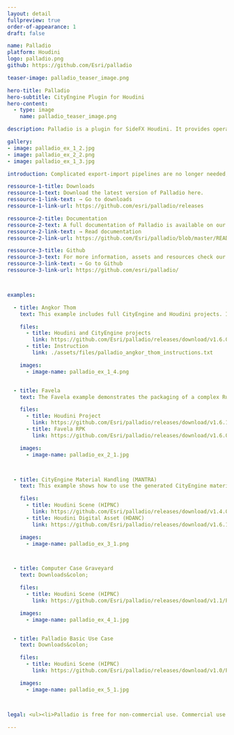 ```yaml
---
layout: detail
fullpreview: true
order-of-appearance: 1
draft: false

name: Palladio
platform: Houdini
logo: palladio.png
github: https://github.com/Esri/palladio

teaser-image: palladio_teaser_image.png

hero-title: Palladio
hero-subtitle: CityEngine Plugin for Houdini
hero-content:
  - type: image
    name: palladio_teaser_image.png

description: Palladio is a plugin for SideFX Houdini. It provides operator nodes which enable the execution of CityEngine ‘rules’ within Houdini networks. Therefore, a 3D environment artist does not have to leave their familiar Houdini toolset anymore to make use of CityEngine’s procedural modeling power.

gallery:
- image: palladio_ex_1_2.jpg
- image: palladio_ex_2_2.png
- image: palladio_ex_1_3.jpg

introduction: Complicated export-import pipelines are no longer needed, which also means that the procedural building models do not need to be “baked” anymore. The buildings stay procedural during the entire modeling workflow (optionally even at render time). Consequently, the 3D environment artist can change the height, style and appearance of buildings easily with a parametric interface at any point during production.</br>Palladio requires Rule Packages (RPK) as input, which are authored in CityEngine. An RPK includes assets and a CGA rule file which encodes an architectural style. Comprehensive RPK examples are available below and can be used “out-of-the-box” in Palladio. More examples for CGA rule files can be found in the CityEngine tutorials.</br>Palladio is well suited for managing the procedural generation of architectural 3D content in digital sets. However, Palladio is restricted to the procedural generation of single buildings / objects. Palladio does not include the city layouting and street network editing tools of CityEngine i.e. the rich CityEngine toolset to design a city from scratch (or based on geographic data) is still needed.

ressource-1-title: Downloads
ressource-1-text: Download the latest version of Palladio here.
ressource-1-link-text: → Go to downloads
ressource-1-link-url: https://github.com/esri/palladio/releases

ressource-2-title: Documentation
ressource-2-text: A full documentation of Palladio is available on our github repository.
ressource-2-link-text: → Read documentation
ressource-2-link-url: https://github.com/Esri/palladio/blob/master/README.md#documentation

ressource-3-title: Github
ressource-3-text: For more information, assets and resources check our Github repository.
ressource-3-link-text: → Go to Github
ressource-3-link-url: https://github.com/esri/palladio/



examples:

  - title: Angkor Thom
    text: This example includes full CityEngine and Houdini projects. It demonstrates how to use CityEngine to author procedural assets like Walls, Stairs, Porticos and combine them in Houdini via Palladio and Rule Packages.</br>Notes:</br></br><ul><li>Created by Matthias Buehler</li><li>Also covered in "Digital Production" Issue 05/18 (Article in German).</li></ul></br></br>Downloads&colon;

    files:
      - title: Houdini and CityEngine projects
        link: https://github.com/Esri/palladio/releases/download/v1.6.0/Palladio_Example_Angkor_Thom_v2.zip
      - title: Instruction
        link: ./assets/files/palladio_angkor_thom_instructions.txt

    images:
      - image-name: palladio_ex_1_4.png


  - title: Favela
    text: The Favela example demonstrates the packaging of a complex Rule Package into a Houdini Digital Asset with custom high-level parameters. The provided Houdini scene additionally shows how to prepare the input geometry for Palladio out of an Alembic archive (setup of random seed and start rule).</br></br>Notes:</br><ul><li>Requires Houdini 17.5 and Palladio 1.6.1 or later.</li><li>Based on the original "Favela" project (YouTube) created with CityEngine, Maya and Maxwell.</li><li>Created by Matthias Buehler</li></ul></br></br>Downloads&colon;

    files:
      - title: Houdini Project
        link: https://github.com/Esri/palladio/releases/download/v1.6.1/favela_houdini_project_v1.zip
      - title: Favela RPK
        link: https://github.com/Esri/palladio/releases/download/v1.6.0/FAVELA.rpk

    images:
      - image-name: palladio_ex_2_1.jpg



  - title: CityEngine Material Handling (MANTRA)
    text: This example shows how to use the generated CityEngine material attributes with Mantra.</br></br>Downloads&colon;

    files:
      - title: Houdini Scene (HIPNC)
        link: https://github.com/Esri/palladio/releases/download/v1.4.0/PalladioDemo03.zip
      - title: Houdini Digital Asset (HDANC)
        link: https://github.com/Esri/palladio/releases/download/v1.6.1/PalladioCityEngineMaterial-v2.hdanc

    images:
      - image-name: palladio_ex_3_1.png



  - title: Computer Case Graveyard
    text: Downloads&colon;

    files:
      - title: Houdini Scene (HIPNC)
        link: https://github.com/Esri/palladio/releases/download/v1.1/PalladioDemo02.zip

    images:
      - image-name: palladio_ex_4_1.jpg


  - title: Palladio Basic Use Case
    text: Downloads&colon;

    files:
      - title: Houdini Scene (HIPNC)
        link: https://github.com/Esri/palladio/releases/download/v1.0/PalladioDemo01.zip

    images:
      - image-name: palladio_ex_5_1.jpg



legal: <ul><li>Palladio is free for non-commercial use. Commercial use requires at least one commercial license of the latest CityEngine version installed in the organization. No redistribution is allowed.</li><li>Palladio is under the same license as the included CityEngine SDK.</li><li>An exception is the Palladio source code (without CityEngine SDK, binaries, or object code), which is licensed under the Apache License, Version 2.0 (the “License”); you may not use this work except in compliance with the License. You may obtain a copy of the License at http://www.apache.org/licenses/LICENSE-2.0.</li><li>The “Favela” example data is copyrighted by vrbn studios. Please contact ​info@vrbn.io for commercial licensing options.</li></ul>

---
```

